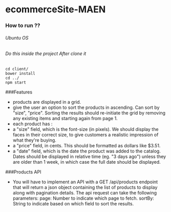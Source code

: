 # ecommerceSite-MAEN


### How to run ??
###### Ubuntu OS
###### Do this inside the project After clone it
```npm install 
cd client/
bower install
cd ../
npm start  
```


###Features
- products are displayed in a grid.
- give the user an option to sort the products in ascending. Can sort by "size", "price". Sorting the results should re-initiate the grid by removing any existing items and starting again from page 1.
- each product has :
- a "size" field, which is the font-size (in pixels). We should display the faces in their correct size, to give customers a realistic impression of what they're buying.
- a "price" field, in cents. This should be formatted as dollars like $3.51.
- a "date" field, which is the date the product was added to the catalog. Dates should be displayed in relative time (eg. "3 days ago") unless they are older than 1 week, in which case the full date should be displayed.


###Products API
- You will have to implement an API with a GET /api/products endpoint that will return a json object containing the list of products to display along with pagination details.
The api request can take the following parameters:
page: Number to indicate which page to fetch.
sortBy: String to indicate based on which field to sort the results.
